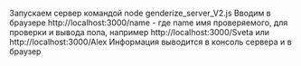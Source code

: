 Запускаем сервер командой node genderize_server_V2.js
Вводим в браузере http://localhost:3000/name - где name имя проверяемого, для проверки и вывода пола, например http://localhost:3000/Sveta или http://localhost:3000/Alex
Информация выводится в консоль сервера и в браузер
